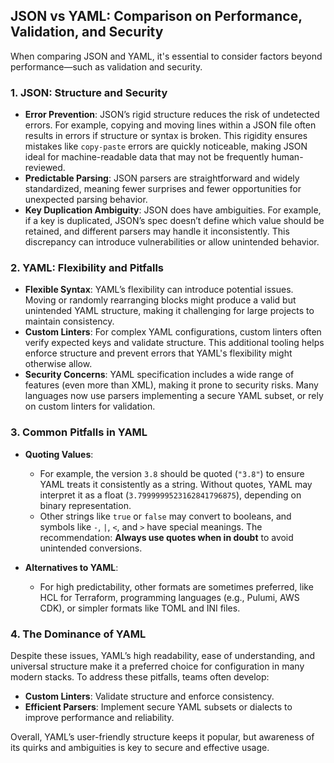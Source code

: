 ## JSON vs YAML: Comparison on Performance, Validation, and Security

When comparing JSON and YAML, it's essential to consider factors beyond performance—such as validation and security.

### 1. JSON: Structure and Security
- **Error Prevention**: JSON’s rigid structure reduces the risk of undetected errors. For example, copying and moving lines within a JSON file often results in errors if structure or syntax is broken. This rigidity ensures mistakes like `copy-paste` errors are quickly noticeable, making JSON ideal for machine-readable data that may not be frequently human-reviewed.
- **Predictable Parsing**: JSON parsers are straightforward and widely standardized, meaning fewer surprises and fewer opportunities for unexpected parsing behavior.
- **Key Duplication Ambiguity**: JSON does have ambiguities. For example, if a key is duplicated, JSON’s spec doesn’t define which value should be retained, and different parsers may handle it inconsistently. This discrepancy can introduce vulnerabilities or allow unintended behavior.

### 2. YAML: Flexibility and Pitfalls
- **Flexible Syntax**: YAML’s flexibility can introduce potential issues. Moving or randomly rearranging blocks might produce a valid but unintended YAML structure, making it challenging for large projects to maintain consistency.
- **Custom Linters**: For complex YAML configurations, custom linters often verify expected keys and validate structure. This additional tooling helps enforce structure and prevent errors that YAML's flexibility might otherwise allow.
- **Security Concerns**: YAML specification includes a wide range of features (even more than XML), making it prone to security risks. Many languages now use parsers implementing a secure YAML subset, or rely on custom linters for validation.
  
### 3. Common Pitfalls in YAML
- **Quoting Values**: 
  - For example, the version `3.8` should be quoted (`"3.8"`) to ensure YAML treats it consistently as a string. Without quotes, YAML may interpret it as a float (`3.7999999523162841796875`), depending on binary representation.
  - Other strings like `true` or `false` may convert to booleans, and symbols like `-`, `|`, `<`, and `>` have special meanings. The recommendation: **Always use quotes when in doubt** to avoid unintended conversions.
  
- **Alternatives to YAML**: 
  - For high predictability, other formats are sometimes preferred, like HCL for Terraform, programming languages (e.g., Pulumi, AWS CDK), or simpler formats like TOML and INI files.

### 4. The Dominance of YAML
Despite these issues, YAML’s high readability, ease of understanding, and universal structure make it a preferred choice for configuration in many modern stacks. To address these pitfalls, teams often develop:
- **Custom Linters**: Validate structure and enforce consistency.
- **Efficient Parsers**: Implement secure YAML subsets or dialects to improve performance and reliability.

Overall, YAML’s user-friendly structure keeps it popular, but awareness of its quirks and ambiguities is key to secure and effective usage.

